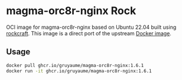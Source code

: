 # magma-orc8r-nginx Rock

OCI image for magma-orc8r-nginx based on Ubuntu 22.04 built using [rockcraft](https://github.com/canonical/rockcraft). This image is a direct port of the upstream [Docker image](https://github.com/magma/magma/blob/master/orc8r/cloud/docker/nginx/Dockerfile).

## Usage

```bash
docker pull ghcr.io/gruyaume/magma-orc8r-nginx:1.6.1
docker run -it ghcr.io/gruyaume/magma-orc8r-nginx:1.6.1
```
